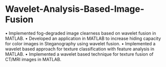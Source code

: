 # Wavelet-Analysis-Based-Image-Fusion
• Implemented fog-degraded image clearness based on wavelet fusion in MATLAB. • Developed an application in MATLAB to increase hiding capacity for color images in Steganography using wavelet fusion. • Implemented a wavelet based approach for texture classification with feature analysis in MATLAB. • Implemented a wavelet based technique for texture fusion of CT/MRI images in MATLAB.
